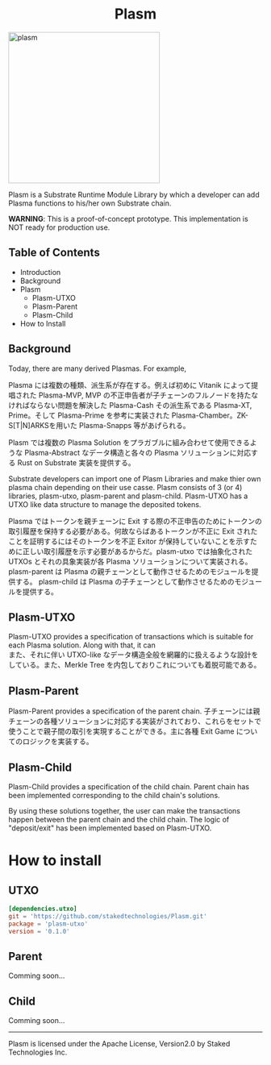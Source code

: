 <div align="center"><h1>Plasm</h1></div>

<div align="left"><img width="300" alt="plasm" src="https://user-images.githubusercontent.com/6259384/55708398-cf9ae900-5a20-11e9-859c-3435b55c68a5.png"></div>

Plasm is a Substrate Runtime Module Library by which a developer can add Plasma functions to his/her own Substrate chain.

__WARNING__: This is a proof-of-concept prototype. This implementation is NOT ready for production use.

## Table of Contents
- Introduction
- Background
- Plasm
    - Plasm-UTXO
    - Plasm-Parent
    - Plasm-Child
- How to Install


## Background
Today, there are many derived Plasmas. For example, 

Plasma には複数の種類、派生系が存在する。例えば初めに Vitanik によって提唱された Plasma-MVP, MVP の不正申告者が子チェーンのフルノードを持たなければならない問題を解決した Plasma-Cash その派生系である Plasma-XT, Prime。そして Plasma-Prime を参考に実装された Plasma-Chamber。ZK-S[T|N]ARKSを用いた Plasma-Snapps 等があげられる。

Plasm では複数の Plasma Solution をプラガブルに組み合わせて使用できるような Plasma-Abstract なデータ構造と各々の Plasma ソリューションに対応する Rust on Substrate 実装を提供する。

Substrate developers can import one of Plasm Libraries and make thier own plasma chain depending on their use casse. Plasm consists of 3 (or 4) libraries, plasm-utxo, plasm-parent and plasm-child. Plasm-UTXO has a UTXO like data structure to manage the deposited tokens. 

Plasma ではトークンを親チェーンに Exit する際の不正申告のためにトークンの取引履歴を保持する必要がある。何故ならばあるトークンが不正に Exit されたことを証明するにはそのトークンを不正 Exitor が保持していないことを示すために正しい取引履歴を示す必要があるからだ。plasm-utxo では抽象化された UTXOs とそれの具象実装が各 Plasma ソリューションについて実装される。
plasm-parent は Plasma の親チェーンとして動作させるためのモジュールを提供する。
plasm-child は Plasma の子チェーンとして動作させるためのモジュールを提供する。

## Plasm-UTXO
Plasm-UTXO provides a specification of transactions which is suitable for each Plasma solution. Along with that, it can  
また、それに伴い UTXO-like なデータ構造全般を網羅的に扱えるような設計をしている。また、Merkle Tree を内包しておりこれについても着脱可能である。

## Plasm-Parent
Plasm-Parent provides a specification of the parent chain. 子チェーンには親チェーンの各種ソリューションに対応する実装がされており、これらをセットで使うことで親子間の取引を実現することができる。主に各種 Exit Game についてのロジックを実装する。

## Plasm-Child
Plasm-Child provides a specification of the child chain. Parent chain has been implemented corresponding to the child chain's solutions. 


By using these solutions together, the user can make the transactions happen between the parent chain and the child chain. The logic of "deposit/exit" has been implemented based on Plasm-UTXO.

# How to install

## UTXO
```toml
[dependencies.utxo]
git = 'https://github.com/stakedtechnologies/Plasm.git'
package = 'plasm-utxo'
version = '0.1.0' 
```

## Parent
Comming soon...

## Child
Comming soon...

* * *
Plasm is licensed under the Apache License, Version2.0 by Staked Technologies Inc.
